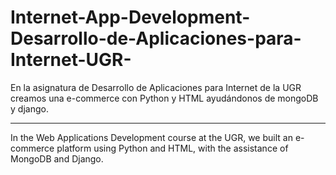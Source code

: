 # Internet-App-Development-Desarrollo-de-Aplicaciones-para-Internet-UGR-
En la asignatura de Desarrollo de Aplicaciones para Internet de la UGR creamos una e-commerce con Python y HTML ayudándonos de mongoDB y django.
________________________________________________________________________________________________________________________________________________
In the Web Applications Development course at the UGR, we built an e-commerce platform using Python and HTML, with the assistance of MongoDB and Django.
